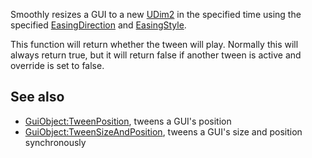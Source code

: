 Smoothly resizes a GUI to a new [UDim2](https://developer.roblox.com/en-us/api-reference/datatype/UDim2) in the specified time using the specified [EasingDirection](https://developer.roblox.com/en-us/api-reference/enum/EasingDirection) and [EasingStyle](https://developer.roblox.com/en-us/api-reference/enum/EasingStyle).

This function will return whether the tween will play. Normally this will always return true, but it will return false if another tween is active and override is set to false.

See also
--------

*   [GuiObject:TweenPosition](https://developer.roblox.com/en-us/api-reference/function/GuiObject/TweenPosition), tweens a GUI's position
*   [GuiObject:TweenSizeAndPosition](https://developer.roblox.com/en-us/api-reference/function/GuiObject/TweenSizeAndPosition), tweens a GUI's size and position synchronously